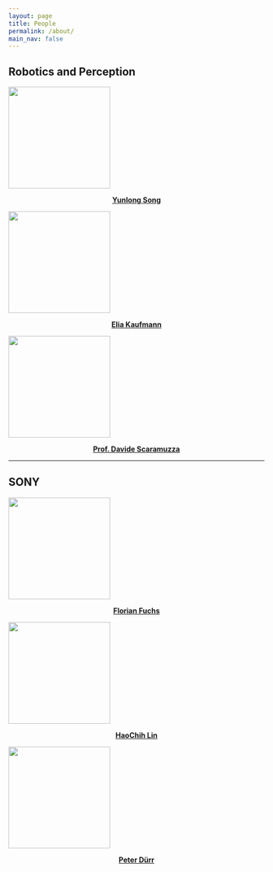 ```yaml
---
layout: page
title: People 
permalink: /about/
main_nav: false 
---
```


<h2 class="text-center">
  Robotics and Perception 
</h2>

<div id="people">
  <div class="inline-block">
    <a href="http://yun-long.github.io/">
    <img class="circular--square" src="{{site.baseurl}}/assets/people/yunlong.jpg" style="width: 200px">
    <p style="text-align:center"><strong>Yunlong Song</strong></p>
    </a>
  </div>
  <div class="inline-block">
    <a href="https://kelia.github.io/">
    <img class="circular--square" src="{{site.baseurl}}/assets/people/elia.png" style="width: 200px">
    <p style="text-align:center"><strong>Elia Kaufmann</strong></p>
    </a>
  </div>
  <div class="inline-block">
    <a href="http://rpg.ifi.uzh.ch/people_scaramuzza.html">
    <img class="circular--square" src="{{site.baseurl}}/assets/people/davide.png" style="width: 200px">
    <p style="text-align:center"><strong>Prof. Davide Scaramuzza</strong></p>
    </a>
  </div>
</div>

<hr>

<h2 class="text-center">
  SONY 
</h2>

<div id="people">
  <div class="inline-block">
    <a href="https://www.linkedin.com/in/florian-fuchs-b16b98a9/">
    <img class="circular--square" src="{{site.baseurl}}/assets/people/florian.jpeg" style="width: 200px">
    <p style="text-align:center"><strong>Florian Fuchs</strong></p>
    </a>
  </div>
  <div class="inline-block">
    <a href="https://www.linkedin.com/in/haochih-lin/">
    <img class="circular--square" src="{{site.baseurl}}/assets/people/haochih.jpeg" style="width: 200px">
    <p style="text-align:center"><strong>HaoChih Lin</strong></p>
    </a>
  </div>
  <div class="inline-block">
    <a href="https://www.linkedin.com/in/peter-dürr-8271976b/">
    <img class="circular--square" src="{{site.baseurl}}/assets/people/peter.jpeg" style="width: 200px">
    <p style="text-align:center"><strong>Peter Dürr</strong></p>
    </a>
  </div>
</div>

<!-- <h2 class="text-center">
  Robotics and Perception Group 
</h2>

**[Flightmare](https://uzh-rpg.github.io/flightmare/)** is developed by researchers 
from **[Robotics and Perception Group](http://rpg.ifi.uzh.ch/index.html)** led by Prof. Davide Scaramuzza. 
Our lab was founded in February 2012 and is part of the Department of Informatics, 
at the University of Zurich, and the Department of Neuroinformatics, 
which is a joint institute of both the University of Zurich and ETH Zurich.
Our mission is to research the fundamental challenges of robotics and computer 
vision that will benefit all of humanity. Our key interest is to develop autonomous machines 
that can navigate all by themselves using only onboard cameras and computation, 
without relying on external infrastructure, such as GPS or position tracking systems, 
nor off-board computing. Our interests encompass predonimantly micro drones because 
they are more challenging and offer more research opportunities than ground robots. -->